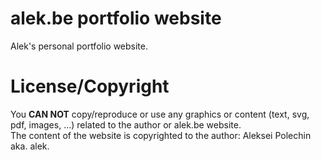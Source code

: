 # alek.be portfolio website

Alek's personal portfolio website.

# License/Copyright

You **CAN NOT** copy/reproduce or use any graphics or content (text, svg, pdf, images, ...) related to the author or alek.be website.    
The content of the website is copyrighted to the author: Aleksei Polechin aka. alek.
